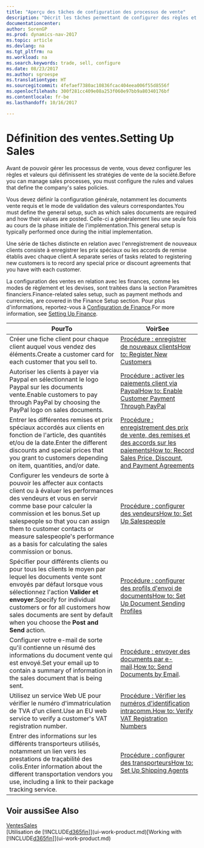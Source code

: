 ```yaml
---
title: "Aperçu des tâches de configuration des processus de vente"
description: "Décrit les tâches permettant de configurer des règles et des valeurs pour définir vos stratégies et vos processus de vente."
documentationcenter: 
author: SorenGP
ms.prod: dynamics-nav-2017
ms.topic: article
ms.devlang: na
ms.tgt_pltfrm: na
ms.workload: na
ms.search.keywords: trade, sell, configure
ms.date: 08/23/2017
ms.author: sgroespe
ms.translationtype: HT
ms.sourcegitcommit: 4fefaef7380ac10836fcac404eea006f55d8556f
ms.openlocfilehash: 300f281cc409e08a253f060e97bb9a80340176bf
ms.contentlocale: fr-be
ms.lasthandoff: 10/16/2017

---
```

# <a name="setting-up-sales"></a><span data-ttu-id="235cb-103">Définition des ventes.</span><span class="sxs-lookup"><span data-stu-id="235cb-103">Setting Up Sales</span></span>
<span data-ttu-id="235cb-104">Avant de pouvoir gérer les processus de vente, vous devez configurer les règles et valeurs qui définissent les stratégies de vente de la société.</span><span class="sxs-lookup"><span data-stu-id="235cb-104">Before you can manage sales processes, you must configure the rules and values that define the company's sales policies.</span></span>

<span data-ttu-id="235cb-105">Vous devez définir la configuration générale, notamment les documents vente requis et le mode de validation des valeurs correspondantes.</span><span class="sxs-lookup"><span data-stu-id="235cb-105">You must define the general setup, such as which sales documents are required and how their values are posted.</span></span> <span data-ttu-id="235cb-106">Celle-ci a généralement lieu une seule fois au cours de la phase initiale de l'implémentation.</span><span class="sxs-lookup"><span data-stu-id="235cb-106">This general setup is typically performed once during the initial implementation.</span></span>

<span data-ttu-id="235cb-107">Une série de tâches distincte en relation avec l'enregistrement de nouveaux clients consiste à enregistrer les prix spéciaux ou les accords de remise établis avec chaque client.</span><span class="sxs-lookup"><span data-stu-id="235cb-107">A separate series of tasks related to registering new customers is to record any special price or discount agreements that you have with each customer.</span></span>

<span data-ttu-id="235cb-108">La configuration des ventes en relation avec les finances, comme les modes de règlement et les devises, sont traitées dans la section Paramètres financiers.</span><span class="sxs-lookup"><span data-stu-id="235cb-108">Finance-related sales setup, such as payment methods and currencies, are covered in the Finance Setup section.</span></span> <span data-ttu-id="235cb-109">Pour plus d'informations, reportez-vous à [Configuration de Finance](finance-setup-finance.md).</span><span class="sxs-lookup"><span data-stu-id="235cb-109">For more information, see [Setting Up Finance](finance-setup-finance.md).</span></span>

| <span data-ttu-id="235cb-110">Pour</span><span class="sxs-lookup"><span data-stu-id="235cb-110">To</span></span> | <span data-ttu-id="235cb-111">Voir</span><span class="sxs-lookup"><span data-stu-id="235cb-111">See</span></span> |
| --- | --- |
| <span data-ttu-id="235cb-112">Créer une fiche client pour chaque client auquel vous vendez des éléments.</span><span class="sxs-lookup"><span data-stu-id="235cb-112">Create a customer card for each customer that you sell to.</span></span> |[<span data-ttu-id="235cb-113">Procédure : enregistrer de nouveaux clients</span><span class="sxs-lookup"><span data-stu-id="235cb-113">How to: Register New Customers</span></span>](sales-how-register-new-customers.md) |
| <span data-ttu-id="235cb-114">Autoriser les clients à payer via Paypal en sélectionnant le logo Paypal sur les documents vente.</span><span class="sxs-lookup"><span data-stu-id="235cb-114">Enable customers to pay through PayPal by choosing the PayPal logo on sales documents.</span></span> |[<span data-ttu-id="235cb-115">Procédure : activer les paiements client via Paypal</span><span class="sxs-lookup"><span data-stu-id="235cb-115">How to: Enable Customer Payment Through PayPal</span></span>](sales-how-enable-payment-service-extensions.md) |
| <span data-ttu-id="235cb-116">Entrer les différentes remises et prix spéciaux accordés aux clients en fonction de l'article, des quantités et/ou de la date.</span><span class="sxs-lookup"><span data-stu-id="235cb-116">Enter the different discounts and special prices that you grant to customers depending on item, quantities, and/or date.</span></span> |[<span data-ttu-id="235cb-117">Procédure : enregistrement des prix de vente, des remises et des accords sur les paiements</span><span class="sxs-lookup"><span data-stu-id="235cb-117">How to: Record Sales Price, Discount, and Payment Agreements</span></span>](sales-how-record-sales-price-discount-payment-agreements.md) |
| <span data-ttu-id="235cb-118">Configurer les vendeurs de sorte à pouvoir les affecter aux contacts client ou à évaluer les performances des vendeurs et vous en servir comme base pour calculer la commission et les bonus.</span><span class="sxs-lookup"><span data-stu-id="235cb-118">Set up salespeople so that you can assign them to customer contacts or measure salespeople's performance as a basis for calculating the sales commission or bonus.</span></span> |[<span data-ttu-id="235cb-119">Procédure : configurer des vendeurs</span><span class="sxs-lookup"><span data-stu-id="235cb-119">How to: Set Up Salespeople</span></span>](sales-how-setup-salespeople.md) |
| <span data-ttu-id="235cb-120">Spécifier pour différents clients ou pour tous les clients le moyen par lequel les documents vente sont envoyés par défaut lorsque vous sélectionnez l'action **Valider et envoyer**.</span><span class="sxs-lookup"><span data-stu-id="235cb-120">Specify for individual customers or for all customers how sales documents are sent by default when you choose the **Post and Send** action.</span></span> |[<span data-ttu-id="235cb-121">Procédure : configurer des profils d'envoi de documents</span><span class="sxs-lookup"><span data-stu-id="235cb-121">How to: Set Up Document Sending Profiles</span></span>](sales-how-setup-document-send-profiles.md) |
| <span data-ttu-id="235cb-122">Configurer votre e-mail de sorte qu'il contienne un résumé des informations du document vente qui est envoyé.</span><span class="sxs-lookup"><span data-stu-id="235cb-122">Set your email up to contain a summary of information in the sales document that is being sent.</span></span> |<span data-ttu-id="235cb-123">[Procédure : envoyer des documents par e-mail](ui-how-send-documents-email.md).</span><span class="sxs-lookup"><span data-stu-id="235cb-123">[How to: Send Documents by Email](ui-how-send-documents-email.md).</span></span> |
|<span data-ttu-id="235cb-124">Utilisez un service Web UE pour vérifier le numéro d'immatriculation de TVA d'un client.</span><span class="sxs-lookup"><span data-stu-id="235cb-124">Use an EU web service to verify a customer's VAT registration number.</span></span>|[<span data-ttu-id="235cb-125">Procédure : Vérifier les numéros d'identification intracomm.</span><span class="sxs-lookup"><span data-stu-id="235cb-125">How to: Verify VAT Registration Numbers</span></span>](sales-how-to-verify-vat-registration-numbers.md)|
|<span data-ttu-id="235cb-126">Entrer des informations sur les différents transporteurs utilisés, notamment un lien vers les prestations de traçabilité des colis.</span><span class="sxs-lookup"><span data-stu-id="235cb-126">Enter information about the different transportation vendors you use, including a link to their package tracking service.</span></span>|[<span data-ttu-id="235cb-127">Procédure : configurer des transporteurs</span><span class="sxs-lookup"><span data-stu-id="235cb-127">How to: Set Up Shipping Agents</span></span>](sales-how-to-set-up-shipping-agents.md)|

## <a name="see-also"></a><span data-ttu-id="235cb-128">Voir aussi</span><span class="sxs-lookup"><span data-stu-id="235cb-128">See Also</span></span>
[<span data-ttu-id="235cb-129">Ventes</span><span class="sxs-lookup"><span data-stu-id="235cb-129">Sales</span></span>](sales-manage-sales.md)  
<span data-ttu-id="235cb-130">[Utilisation de [!INCLUDE[d365fin](includes/d365fin_md.md)]](ui-work-product.md)</span><span class="sxs-lookup"><span data-stu-id="235cb-130">[Working with [!INCLUDE[d365fin](includes/d365fin_md.md)]](ui-work-product.md)</span></span>

